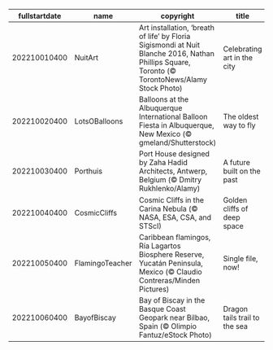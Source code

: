 |fullstartdate|name|copyright|title|image|
|--|--|--|--|--|
202210010400|NuitArt|Art installation, ‘breath of life’ by Floria Sigismondi at Nuit Blanche 2016, Nathan Phillips Square, Toronto (© TorontoNews/Alamy Stock Photo)|Celebrating art in the city|![](/en-CA/2022/10/202210010400NuitArt.jpg)|
202210020400|LotsOBalloons|Balloons at the Albuquerque International Balloon Fiesta in Albuquerque, New Mexico (© gmeland/Shutterstock)|The oldest way to fly|![](/en-CA/2022/10/202210020400LotsOBalloons.jpg)|
202210030400|Porthuis|Port House designed by Zaha Hadid Architects, Antwerp, Belgium (© Dmitry Rukhlenko/Alamy)|A future built on the past|![](/en-CA/2022/10/202210030400Porthuis.jpg)|
202210040400|CosmicCliffs|Cosmic Cliffs in the Carina Nebula (© NASA, ESA, CSA, and STScI)|Golden cliffs of deep space|![](/en-CA/2022/10/202210040400CosmicCliffs.jpg)|
202210050400|FlamingoTeacher|Caribbean flamingos, Ría Lagartos Biosphere Reserve, Yucatán Peninsula, Mexico (© Claudio Contreras/Minden Pictures)|Single file, now!|![](/en-CA/2022/10/202210050400FlamingoTeacher.jpg)|
202210060400|BayofBiscay|Bay of Biscay in the Basque Coast Geopark near Bilbao, Spain (© Olimpio Fantuz/eStock Photo)|Dragon tails trail to the sea|![](/en-CA/2022/10/202210060400BayofBiscay.jpg)|

